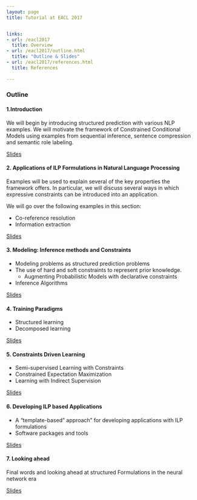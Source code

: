 ```yaml
---
layout: page
title: Tutorial at EACL 2017


links:
- url: /eacl2017
  title: Overview
- url: /eacl2017/outline.html
  title: "Outline & Slides"
- url: /eacl2017/references.html
  title: References
  
---
```


### Outline 

#### 1.Introduction

We will begin by introducing structured prediction with various NLP
examples. We will motivate the framework of Constrained Conditional
Models using examples from sequential inference, sentence compression
and semantic role labeling.

[Slides](slides/Structured-Tutorial-P1-Intro-03-17.pptx)


#### 2. Applications of ILP Formulations in Natural Language Processing 

Examples will be used to explain several of the key properties the
framework offers. In particular, we will discuss several ways in which
expressive constraints can be introduced into an application.

We will go over the following examples in this section:

- Co-reference resolution
- Information extraction

[Slides](slides/applications.pptx)

#### 3. Modeling: Inference methods and Constraints 

- Modeling problems as structured prediction problems
- The use of hard and soft constraints to represent prior knowledge.
   - Augmenting Probabilistic Models with declarative constraints
- Inference Algorithms

[Slides](slides/modeling.pptx)

#### 4. Training Paradigms 

- Structured learning
- Decomposed learning

[Slides](slides/Structured-Tutorial-P4-Learn-03-17.pptx)

#### 5. Constraints Driven Learning 

- Semi-supervised Learning with Constraints
- Constrained Expectation Maximization
- Learning with Indirect Supervision

[Slides](slides/Structured-Tutorial-P5-Learn-03-17.pptx)

#### 6. Developing ILP based Applications 

- A “template-based” approach” for developing applications with ILP formulations
- Software packages and tools 

[Slides](slides/practical-tips.pptx)

#### 7. Looking ahead 

Final words and looking ahead at structured Formulations in the neural
network era

[Slides](slides/final-words.pptx)

